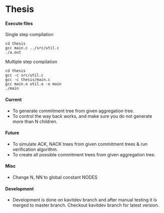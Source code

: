 Thesis
=====

#### Execute files
Single step compilation
```
cd thesis
gcc main.c ../src/util.c
./a.out
```

Multiple step compilation
```
cd thesis
gcc -c src/util.c
gcc -c thesis/main.c
gcc main.o util.o -o main
./main
```
#### Current

* To generate commitment tree from given aggregation tree.
* To control the way back works, and make sure you do not generate more than N children.

#### Future

* To simulate ACK, NACK trees from given commitment trees & run verification algorithm.
* To create all possible commitment trees from given aggregation tree.

#### Misc
* Change N, NN to global constant NODES

#### Development

* Development is done on kavitdev branch and after manual testing it is merged to master branch. Checkout kavitdev branch for latest version.

